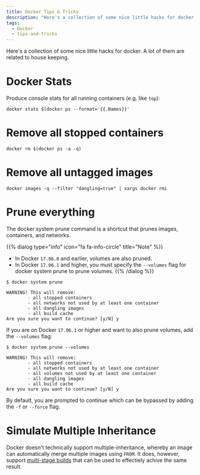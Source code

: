 ```yaml
---
title: Docker Tips & Tricks
description: "Here's a collection of some nice little hacks for docker."
tags:
  - Docker
  - tips-and-tricks
---
```


Here's a collection of some nice little hacks for docker. A lot of them are related to house keeping.

# Docker Stats

Produce console stats for all running containers (e.g. like `top`):

```
docker stats $(docker ps --format='{{.Names}}'
```

# Remove all stopped containers

```
docker rm $(docker ps -a -q)
```

# Remove all untagged images

```
docker images -q --filter "dangling=true" | xargs docker rmi
```

# Prune everything

The docker system prune command is a shortcut that prunes images, containers, and networks.

{{% dialog type="info" icon="fa fa-info-circle" title="Note" %}}

- In Docker `17.06.0` and earlier, volumes are also pruned.
- In Docker `17.06.1` and higher, you must specify the `--volumes` flag for docker system prune to prune volumes.
  {{% /dialog %}}

```
$ docker system prune

WARNING! This will remove:
        - all stopped containers
        - all networks not used by at least one container
        - all dangling images
        - all build cache
Are you sure you want to continue? [y/N] y
```

If you are on Docker `17.06.1` or higher and want to also prune volumes, add the `--volumes` flag:

```
$ docker system prune --volumes

WARNING! This will remove:
        - all stopped containers
        - all networks not used by at least one container
        - all volumes not used by at least one container
        - all dangling images
        - all build cache
Are you sure you want to continue? [y/N] y
```

By default, you are prompted to continue which can be bypassed by adding the `-f` or `--force` flag.

# Simulate Multiple Inheritance

Docker doesn't technically support multiple-inheritance, whereby an image can automatically merge multiple images using `FROM`. It does, however, support [multi-stage builds]() that can be used to effectiely achive the same result.
